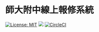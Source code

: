 # 師大附中線上報修系統
[![License: MIT](https://img.shields.io/badge/License-MIT-yellow.svg)](https://opensource.org/licenses/MIT)
<img src="https://www.code-inspector.com/project/23019/status/svg">
[![CircleCI](https://circleci.com/gh/HSNU-websites/repair_system.svg?style=svg)](https://circleci.com/gh/HSNU-websites/repair_system)